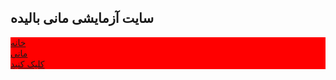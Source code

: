 
<html>
<head>
    <title> site mani </title>
    <meta name="viewport" content="width=device-width, initial-scale=1">  
<style>

body{
 margin:0;
}

.dark-mode {
  background-color: black;
  color: white;
}

.kelidestan_button {
    padding: 1px;
    font-size:10px;
    padding:0;
 margin:0;
 list-style-type:none;
 overflow: hidden;
 position: -webkit-sticky;
 position: sticky;
 top: 0;
 width: 100%;
}
ul.MyMenu{
 padding:0;
 margin:0;
 list-style-type:none;
 overflow: hidden;
 background-color:#ff0000;
 color: #fff;
 position: -webkit-sticky;
 position: sticky;
 top: 0;
 width: 100%;
}

ul.MyMenu li{
 float:right;
}

ul.MyMenu li a{
 display:block;
 text-decoration:none;
 padding:10px 15px;
 color:#fff;
}

ul.MyMenu li a:hover{
 background-color:#2053df1e;
}

.MyContent{
 padding:30px 10px;
 text-align:center;
}

.MyHeader{
 background-color:rgb(255, 21, 235);
 color:rgb(255, 0, 0);
 padding:10px;
 text-align:center;
}

</style>
</head>
<body>
<div class="MyHeader">
 <h2>سایت آزمایشی مانی بالیده </h2>
</div>
<ul class="MyMenu">
 <li><a href="#">خانه</a></li>
 <li><a href="#">مانی </a></li>
 <li><a href="1953.html">کلیک کنید  </a></li> 
    

   


 
<div class="MyContent">
</div>

<script>
    function myFunction() {
       var element = document.body;
       element.classList.toggle("dark-mode");
    }
    </script>

</body>
</html>

